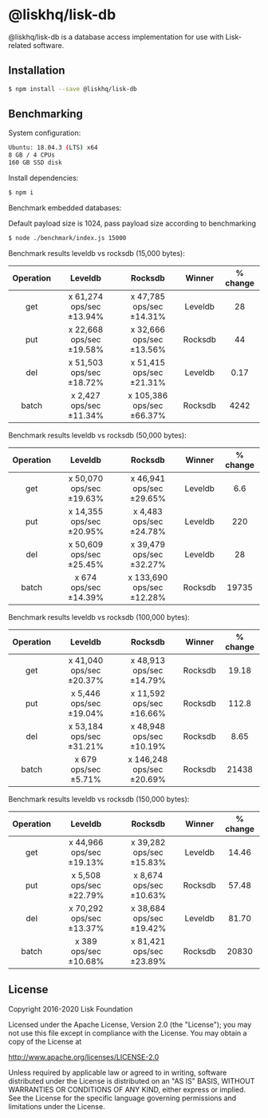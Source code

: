 # @liskhq/lisk-db

@liskhq/lisk-db is a database access implementation for use with Lisk-related software.

## Installation

```sh
$ npm install --save @liskhq/lisk-db
```

## Benchmarking

System configuration:

```sh
Ubuntu: 18.04.3 (LTS) x64
8 GB / 4 CPUs
160 GB SSD disk
```

Install dependencies:

```sh
$ npm i
```

Benchmark embedded databases:

Default payload size is 1024, pass payload size according to benchmarking

```sh
$ node ./benchmark/index.js 15000
```

Benchmark results leveldb vs rocksdb (15,000 bytes):

| Operation |         Leveldb          |          Rocksdb          | Winner  | % change |
| :-------: | :----------------------: | :-----------------------: | :-----: | :------: |
|    get    | x 61,274 ops/sec ±13.94% | x 47,785 ops/sec ±14.31%  | Leveldb |    28    |
|    put    | x 22,668 ops/sec ±19.58% | x 32,666 ops/sec ±13.56%  | Rocksdb |    44    |
|    del    | x 51,503 ops/sec ±18.72% | x 51,415 ops/sec ±21.31%  | Leveldb |   0.17   |
|   batch   | x 2,427 ops/sec ±11.34%  | x 105,386 ops/sec ±66.37% | Rocksdb |   4242   |

Benchmark results leveldb vs rocksdb (50,000 bytes):

| Operation |         Leveldb          |          Rocksdb          | Winner  | % change |
| :-------: | :----------------------: | :-----------------------: | :-----: | :------: |
|    get    | x 50,070 ops/sec ±19.63% | x 46,941 ops/sec ±29.65%  | Leveldb |   6.6    |
|    put    | x 14,355 ops/sec ±20.95% |  x 4,483 ops/sec ±24.78%  | Leveldb |   220    |
|    del    | x 50,609 ops/sec ±25.45% | x 39,479 ops/sec ±32.27%  | Leveldb |    28    |
|   batch   |  x 674 ops/sec ±14.39%   | x 133,690 ops/sec ±12.28% | Rocksdb |  19735   |

Benchmark results leveldb vs rocksdb (100,000 bytes):

| Operation |         Leveldb          |          Rocksdb          | Winner  | % change |
| :-------: | :----------------------: | :-----------------------: | :-----: | :------: |
|    get    | x 41,040 ops/sec ±20.37% | x 48,913 ops/sec ±14.79%  | Rocksdb |  19.18   |
|    put    | x 5,446 ops/sec ±19.04%  | x 11,592 ops/sec ±16.66%  | Rocksdb |  112.8   |
|    del    | x 53,184 ops/sec ±31.21% | x 48,948 ops/sec ±10.19%  | Rocksdb |   8.65   |
|   batch   |   x 679 ops/sec ±5.71%   | x 146,248 ops/sec ±20.69% | Rocksdb |  21438   |

Benchmark results leveldb vs rocksdb (150,000 bytes):

| Operation |         Leveldb          |         Rocksdb          | Winner  | % change |
| :-------: | :----------------------: | :----------------------: | :-----: | :------: |
|    get    | x 44,966 ops/sec ±19.13% | x 39,282 ops/sec ±15.83% | Leveldb |  14.46   |
|    put    | x 5,508 ops/sec ±22.79%  | x 8,674 ops/sec ±10.63%  | Rocksdb |  57.48   |
|    del    | x 70,292 ops/sec ±13.37% | x 38,684 ops/sec ±19.42% | Leveldb |  81.70   |
|   batch   |  x 389 ops/sec ±10.68%   | x 81,421 ops/sec ±23.89% | Rocksdb |  20830   |

## License

Copyright 2016-2020 Lisk Foundation

Licensed under the Apache License, Version 2.0 (the "License");
you may not use this file except in compliance with the License.
You may obtain a copy of the License at

http://www.apache.org/licenses/LICENSE-2.0

Unless required by applicable law or agreed to in writing, software
distributed under the License is distributed on an "AS IS" BASIS,
WITHOUT WARRANTIES OR CONDITIONS OF ANY KIND, either express or implied.
See the License for the specific language governing permissions and
limitations under the License.

[lisk core github]: https://github.com/LiskHQ/lisk
[lisk documentation site]: https://lisk.com/documentation/lisk-sdk/references/lisk-elements
